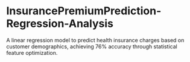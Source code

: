 # InsurancePremiumPrediction-Regression-Analysis
A linear regression model to predict health insurance charges based on customer demographics, achieving 76% accuracy through statistical feature optimization.
